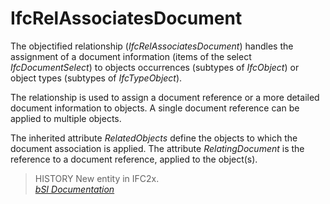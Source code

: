 IfcRelAssociatesDocument
========================
The objectified relationship (_IfcRelAssociatesDocument_) handles the
assignment of a document information (items of the select _IfcDocumentSelect_)
to objects occurrences (subtypes of _IfcObject_) or object types (subtypes of
_IfcTypeObject_).  
  
The relationship is used to assign a document reference or a more detailed
document information to objects. A single document reference can be applied to
multiple objects.  
  
The inherited attribute _RelatedObjects_ define the objects to which the
document association is applied. The attribute _RelatingDocument_ is the
reference to a document reference, applied to the object(s).  
  
> HISTORY  New entity in IFC2x.  
[ _bSI
Documentation_](https://standards.buildingsmart.org/IFC/DEV/IFC4_2/FINAL/HTML/schema/ifckernel/lexical/ifcrelassociatesdocument.htm)


